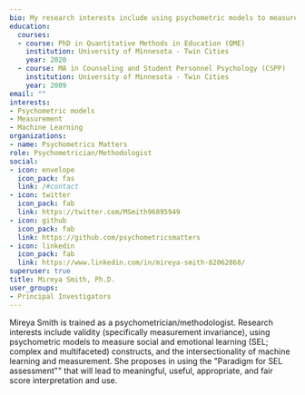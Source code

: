 ```yaml
---
bio: My research interests include using psychometric models to measure complex and multifaceted constructs as well as the intersectionality of machine learning and psychometric models.
education:
  courses:
  - course: PhD in Quantitative Methods in Education (QME) 
    institution: University of Minnesota - Twin Cities
    year: 2020
  - course: MA in Counseling and Student Personnel Psychology (CSPP)
    institution: University of Minnesota - Twin Cities
    year: 2009
email: ""
interests:
- Psychometric models
- Measurement
- Machine Learning
organizations:
- name: Psychometrics Matters
role: Psychometrician/Methodologist
social:
- icon: envelope
  icon_pack: fas
  link: /#contact
- icon: twitter
  icon_pack: fab
  link: https://twitter.com/MSmith96895949
- icon: github
  icon_pack: fab
  link: https://github.com/psychometricsmatters
- icon: linkedin
  icon_pack: fab
  link: https://www.linkedin.com/in/mireya-smith-82062868/
superuser: true
title: Mireya Smith, Ph.D.
user_groups:
- Principal Investigators
---
```


Mireya Smith is trained as a psychometrician/methodologist. Research interests include validity (specifically measurement invariance), using psychometric models to measure social and emotional learning (SEL; complex and multifaceted) constructs, and the intersectionality of machine learning and measurement. She proposes in using the "Paradigm for SEL assessment"" that will lead to meaningful, useful, appropriate, and fair score interpretation and use.
